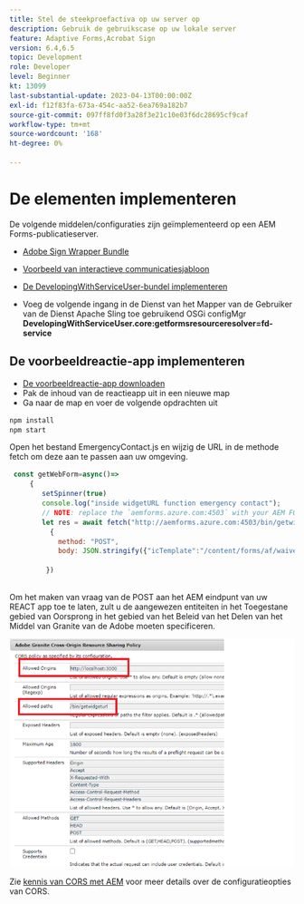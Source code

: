 ```yaml
---
title: Stel de steekproefactiva op uw server op
description: Gebruik de gebruikscase op uw lokale server
feature: Adaptive Forms,Acrobat Sign
version: 6.4,6.5
topic: Development
role: Developer
level: Beginner
kt: 13099
last-substantial-update: 2023-04-13T00:00:00Z
exl-id: f12f83fa-673a-454c-aa52-6ea769a182b7
source-git-commit: 097ff8fd0f3a28f3e21c10e03f6dc28695cf9caf
workflow-type: tm+mt
source-wordcount: '168'
ht-degree: 0%

---
```


# De elementen implementeren

De volgende middelen/configuraties zijn geïmplementeerd op een AEM Forms-publicatieserver.

* [Adobe Sign Wrapper Bundle](assets/AcrobatSign.core-1.0.0-SNAPSHOT.jar)

* [Voorbeeld van interactieve communicatiesjabloon](assets/waiver-interactive-communication.zip)
* [De DevelopingWithServiceUser-bundel implementeren](https://experienceleague.adobe.com/docs/experience-manager-learn/assets/developingwithserviceuser.zip)
* Voeg de volgende ingang in de Dienst van het Mapper van de Gebruiker van de Dienst Apache Sling toe gebruikend OSGi configMgr
  **DevelopingWithServiceUser.core:getformsresourceresolver=fd-service**

## De voorbeeldreactie-app implementeren

* [De voorbeeldreactie-app downloaden](assets/mult-step-form1.zip)
* Pak de inhoud van de reactieapp uit in een nieuwe map
* Ga naar de map en voer de volgende opdrachten uit

```java
npm install
npm start
```

Open het bestand EmergencyContact.js en wijzig de URL in de methode fetch om deze aan te passen aan uw omgeving.


```javascript
 const getWebForm=async()=>
     {
        setSpinner(true)
        console.log("inside widgetURL function emergency contact");
        // NOTE: replace the `aemforms.azure.com:4503` with your AEM FORM server
        let res = await fetch("http://aemforms.azure.com:4503/bin/getwidgeturl",
          {
            method: "POST",
            body: JSON.stringify({"icTemplate":"/content/forms/af/waiver/waiver/channels/print","waiver":formData})
                     
         })
 
```

Om het maken van vraag van de POST aan het AEM eindpunt van uw REACT app toe te laten, zult u de aangewezen entiteiten in het Toegestane gebied van Oorsprong in het gebied van het Beleid van het Delen van het Middel van Granite van de Adobe moeten specificeren.

![cors-setting](assets/cors-settings.png)

Zie [kennis van CORS met AEM](https://experienceleague.adobe.com/docs/experience-manager-learn/foundation/security/understand-cross-origin-resource-sharing.html) voor meer details over de configuratieopties van CORS.
